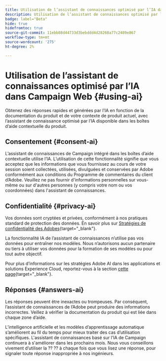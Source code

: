 ```yaml
---
title: Utilisation de l’assistant de connaissances optimisé par l’IA dans Campaign Web
description: Utilisation de l’assistant de connaissances optimisé par l’IA dans Campaign Web
badge: label="Beta"
hide: true
hidefromtoc: true
source-git-commit: 11ebb88d44733d3bebddd4d28268a77c2489e867
workflow-type: tm+mt
source-wordcount: '275'
ht-degree: 2%

---
```


# Utilisation de l’assistant de connaissances optimisé par l’IA dans Campaign Web {#using-ai}

Obtenez des réponses rapides et générées par l’IA en fonction de la documentation du produit et de votre contexte de produit actuel, avec l’assistant de connaissance optimisé par l’IA disponible dans les boîtes d’aide contextuelle du produit.

## Consentement {#consent-ai}

L’assistant de connaissances de Campaign intégré dans les boîtes d’aide contextuelle utilise l’IA. L’utilisation de cette fonctionnalité signifie que vous acceptez que les informations que vous fournissez au cours de votre session soient collectées, utilisées, divulguées et conservées par Adobe conformément aux conditions du Programme de commentaires du client d’Adobe. Veuillez ne pas fournir d&#39;informations personnelles sur vous-même ou sur d&#39;autres personnes (y compris votre nom ou vos coordonnées) dans l&#39;assistant de connaissances.

## Confidentialité {#privacy-ai}

Vos données sont cryptées et privées, conformément à nos pratiques standard de protection des données. En savoir plus sur [Stratégies de confidentialité des Adobes](https://www.adobe.com/fr/privacy/policy.html){target="_blank"}.

La fonctionnalité IA de l’assistant de connaissances n’utilise pas vos données pour entraîner nos modèles. Nous n’autorisons aucun partenaire ou tiers à utiliser vos données pour la formation de ses modèles ou pour tout autre objectif.

Pour plus d’informations sur les stratégies Adobe AI dans les applications et solutions Experience Cloud, reportez-vous à la section [cette page](https://business.adobe.com/products/sensei/adobe-sensei.html){target="_blank"}.

## Réponses {#answers-ai}

Les réponses peuvent être inexactes ou trompeuses. Par conséquent, l’assistant de connaissances de l’Adobe peut produire des informations incorrectes. Veillez à vérifier la documentation du produit qui est liée dans chaque zone d’aide.

L’intelligence artificielle et les modèles d’apprentissage automatique s’améliorent au fil du temps pour mieux traiter des cas d’utilisation spécifiques. L&#39;assistant de connaissances basé sur l&#39;IA de Campaign continuera à s&#39;améliorer dans les prochains mois. Nous vous conseillons vivement d’utiliser la ?? ?? à chaque fois que vous lisez une réponse, pour signaler toute réponse inappropriée à nos ingénieurs.



